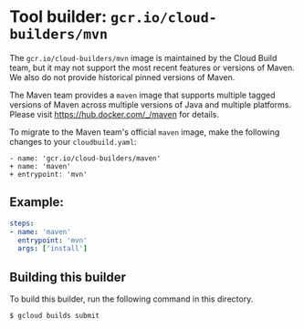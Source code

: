 # Tool builder: `gcr.io/cloud-builders/mvn`

The `gcr.io/cloud-builders/mvn` image is maintained by the Cloud Build team,
but it may not support the most recent features or versions of Maven. We also do
not provide historical pinned versions of Maven.

The Maven team provides a `maven` image that supports multiple tagged versions
of Maven across multiple versions of Java and multiple platforms. Please visit
https://hub.docker.com/_/maven for details.

To migrate to the Maven team's official `maven` image, make the following
changes to your `cloudbuild.yaml`:

```
- name: 'gcr.io/cloud-builders/maven'
+ name: 'maven'
+ entrypoint: 'mvn'
```

## Example:

```yaml
steps:
- name: 'maven'
  entrypoint: 'mvn'
  args: ['install']
```

## Building this builder

To build this builder, run the following command in this directory.

    $ gcloud builds submit
